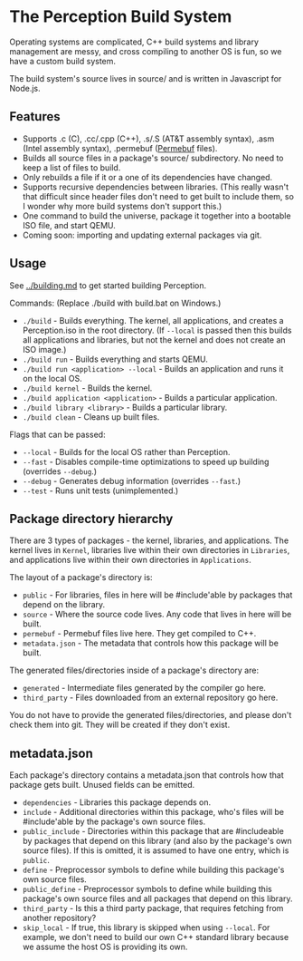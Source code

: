 # The Perception Build System

Operating systems are complicated, C++ build systems and library management are messy, and cross compiling to another OS is fun, so we have a custom build system.

The build system's source lives in source/ and is written in Javascript for Node.js.

## Features
- Supports .c (C), .cc/.cpp (C++), .s/.S (AT&T assembly syntax), .asm (Intel assembly syntax), .permebuf ([Permebuf](Permebuf.md) files).
- Builds all source files in a package's source/ subdirectory. No need to keep a list of files to build.
- Only rebuilds a file if it or a one of its dependencies have changed.
- Supports recursive dependencies between libraries. (This really wasn't that difficult since header files don't need to get built to include them, so I wonder why more build systems don't support this.)
- One command to build the universe, package it together into a bootable ISO file, and start QEMU.
- Coming soon: importing and updating external packages via git.

## Usage
See [../building.md](../building.md) to get started building Perception.

Commands: (Replace ./build with build.bat on Windows.)

- `./build` - Builds everything. The kernel, all applications, and creates a Perception.iso in the root directory. (If `--local` is passed then this builds all applications and libraries, but not the kernel and does not create an ISO image.)
- `./build run` - Builds everything and starts QEMU.
- `./build run <application> --local` - Builds an application and runs it on the local OS.
- `./build kernel` - Builds the kernel.
- `./build application <application>` - Builds a particular application.
- `./build library <library>` - Builds a particular library.
- `./build clean` - Cleans up built files.

Flags that can be passed:
- `--local` - Builds for the local OS rather than Perception.
- `--fast` - Disables compile-time optimizations to speed up building (overrides `--debug`.)
- `--debug` - Generates debug information (overrides `--fast`.)
- `--test` - Runs unit tests (unimplemented.)

## Package directory hierarchy
There are 3 types of packages - the kernel, libraries, and applications. The kernel lives in `Kernel`, libraries live within their own directories in `Libraries`, and applications live within their own directories in `Applications`.

The layout of a package's directory is:

- `public` - For libraries, files in here will be #include'able by packages that depend on the library.
- `source` - Where the source code lives. Any code that lives in here will be built.
- `permebuf` - Permebuf files live here. They get compiled to C++.
- `metadata.json` - The metadata that controls how this package will be built.

The generated files/directories inside of a package's directory are:

- `generated` - Intermediate files generated by the compiler go here.
- `third_party` - Files downloaded from an external repository go here.

You do not have to provide the generated files/directories, and please don't check them into git. They will be created if they don't exist.

## metadata.json
Each package's directory contains a metadata.json that controls how that package gets built. Unused fields can be emitted.

- `dependencies` - Libraries this package depends on.
- `include` - Additional directories within this package, who's files will be #include'able by the package's own source files.
- `public_include` - Directories within this package that are #includeable by packages that depend on this library (and also by the package's own source files). If this is omitted, it is assumed to have one entry, which is `public`.
- `define` - Preprocessor symbols to define while building this package's own source files.
- `public_define` - Preprocessor symbols to define while building this package's own source files and all packages that depend on this library.
- `third_party` - Is this a third party package, that requires fetching from another repository?
- `skip_local` - If true, this library is skipped when using `--local`. For example, we don't need to build our own C++ standard library because we assume the host OS is providing its own.